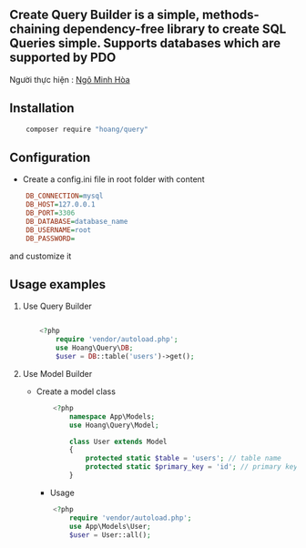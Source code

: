 ## Create Query Builder is a simple, methods-chaining dependency-free library to create SQL Queries simple. Supports databases which are supported by PDO

Người thực hiện : [Ngô Minh Hòa](https://github.com/EmilRailgun)

## Installation

```bash
    composer require "hoang/query"
```

## Configuration

- Create a config.ini file in root folder with content

```ini
    DB_CONNECTION=mysql
    DB_HOST=127.0.0.1
    DB_PORT=3306
    DB_DATABASE=database_name
    DB_USERNAME=root
    DB_PASSWORD=
```

and customize it

## Usage examples

1. Use Query Builder

   ```php

       <?php
           require 'vendor/autoload.php';
           use Hoang\Query\DB;
           $user = DB::table('users')->get();

   ```

2. Use Model Builder

   - Create a model class

     ```php
         <?php
             namespace App\Models;
             use Hoang\Query\Model;

             class User extends Model
             {
                 protected static $table = 'users'; // table name
                 protected static $primary_key = 'id'; // primary key
             }
     ```

     - Usage

     ```php
         <?php
             require 'vendor/autoload.php';
             use App\Models\User;
             $user = User::all();
     ```
